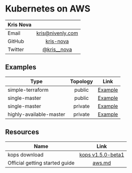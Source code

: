 # Kubernetes on AWS


| Kris Nova              |                                             |                                          
| ---------------------- |:-------------------------------------------:|
| Email                  | [kris@nivenly.com](mailto:kris@nivenly.com) |
| GitHub                 | [kris-nova](https://github.com/kris-nova)   |
| Twitter                | [@kris__nova](https://twitter.com/Kris__Nova)   |


## Examples

| Type                   | Topology      | Link                                         |                                           
| ---------------------- |:-------------:| -------------------------------------------- |
| simple-terraform       | public        | [Example](simple-terraform-public/README.md) |
| single-master          | public        | [Example](single-master-public/README.md)    |
| single-master          | private       | [Example](single-master-private/README.md)   |
| highly-available-master| private       | [Example](ha-master-private/README.md)       |

## Resources

| Name                           |  Link                                                                        |                                          
| ------------------------------ |:--------------------------------------------------------------------------------:|
| kops download                  | [kops v1.5.0-beta1](https://github.com/kubernetes/kops/releases/tag/1.5.0-beta1)|
| Official getting started guide | [aws.md](https://github.com/kubernetes/kops/blob/master/docs/aws.md)



